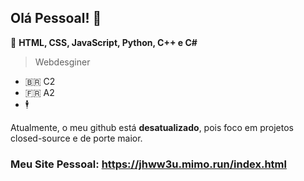 ## Olá Pessoal! 👋

💟 **HTML, CSS, JavaScript, Python, C++ e C#**

> Webdesginer

- 🇧🇷 C2
- 🇫🇷 A2
- 🕴️

Atualmente, o meu github está <b>desatualizado</b>, pois foco em projetos closed-source e de porte maior.
### Meu Site Pessoal: https://jhww3u.mimo.run/index.html
